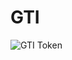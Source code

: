 # GTI

![GTI Token](https://user-images.githubusercontent.com/81981737/182871538-5ab93336-c1b6-4b48-b674-22b95da0299a.jpg)
